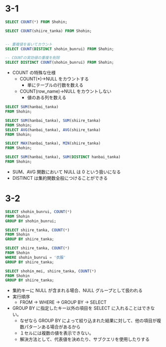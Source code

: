 # 3-1

```sql
SELECT COUNT(*) FROM Shohin;

SELECT COUNT(shiire_tanka) FROM Shohin;


-- 重複値を省いてカウント
SELECT COUNT(DISTINCT shohin_bunrui) FROM Shohin;

-- COUNTの実効値の重複を削除
SELECT DISTINCT COUNT(shohin_bunrui) FROM Shohin;
```

- COUNT の特殊な仕様
  - COUNT(\*)→NULL をカウントする
    - 単にテーブルの行数を数える
  - COUNT(row_name)→NULL をカウントしない
    - 値のある列を数える

```sql
SELECT SUM(hanbai_tanka)
FROM Shohin;

SELECT SUM(hanbai_tanka), SUM(shiire_tanka)
FROM Shohin;
SELECT AVG(hanbai_tanka), AVG(shiire_tanka)
FROM Shohin;

SELECT MAX(hanbai_tanka), MIN(shiire_tanka)
FROM Shohin;

SELECT SUM(hanbai_tanka), SUM(DISTINCT hanbai_tanka)
FROM Shohin;
```

- SUM、AVG 関数において NULL は 0 という扱いになる
- DISTINCT は集約関数全般につけることができる

# 3-2

```sql
SELECT shohin_bunrui, COUNT(*)
FROM Shohin
GROUP BY shohin_bunrui;

SELECT shiire_tanka, COUNT(*)
FROM Shohin
GROUP BY shiire_tanka;

SELECT shiire_tanka, COUNT(*)
FROM Shohin
WHERE shohin_bunrui = '衣服'
GROUP BY shiire_tanka;

SELECT shohin_mei, shiire_tanka, COUNT(*)
FROM Shohin
GROUP BY shiire_tanka;
```

- 集約キーに NULL が含まれる場合、NULL グループとして扱われる
- 実行順序
  - FROM → WHERE → GROUP BY → SELECT
- GROUP BY に指定したキー以外の項目を SELECT に入れることはできない。
  - なぜなら GROUP BY によって絞り込まれた結果に対して、他の項目が複数パターンある場合があるから
  - １セルには複数の値を表示できない。
  - 解決方法として、代表値を決めたり、サブクエリを使用したりする
